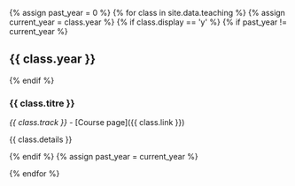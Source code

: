 {% assign past_year = 0 %}
{% for class in site.data.teaching %}
{% assign current_year = class.year %}
{% if class.display == 'y' %}
{% if past_year != current_year %}
## {{ class.year }}
{% endif %}

### {{ class.titre }}
<!-- class.shortname -->
<!-- class.hours -->
  _{{ class.track }}_ - [Course page]({{ class.link }})

{{ class.details }}


{% endif %}
{% assign past_year = current_year %}

{% endfor %}


